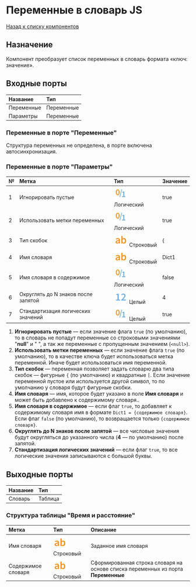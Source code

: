 # Переменные в словарь JS

[Назад к списку компонентов](../README.md)

## Назначение

Компонент преобразует список переменных в словарь формата «ключ: значение».

## Входные порты

| Название          | Тип          |
|:-----------------|:--------------|
| Переменные       | Переменные    |
| Параметры        | Переменные    |

### Переменные в порте "Переменные"

Структура переменных не определена, в порте включена автосинхронизация.

### Переменные в порте "Параметры"

| № | Метка                                | Тип                                 | Значение   |
|:--|:-------------------------------------|:------------------------------------|:-----------|
| 1 | Игнорировать пустые                  | ![](./img/logical.svg) Логический   | true       |
| 2 | Использовать метки переменных        | ![](./img/logical.svg) Логический   | true       |
| 3 | Тип скобок                           | ![](./img/string.svg) Строковый     | {          |
| 4 | Имя словаря                          | ![](./img/string.svg) Строковый     | Dict1      |
| 5 | Имя словаря в содержимое             | ![](./img/logical.svg) Логический   | false      |
| 6 | Округлять до N знаков после запятой  | ![](./img/integer.svg) Целый        | 4          |
| 7 | Стандартизация логических значений   | ![](./img/logical.svg) Целый        | true       |

1. **Игнорировать пустые** — если значение флага `true` (по умолчанию), то в словарь не попадут переменные со строковыми значениями "**null**" и " ", а так же переменные с пропущенным значением (`<null>`).
2. **Использовать метки переменных** — если значение флага `true` (по умолчанию), то в качестве ключа будет использоваться метка переменной. Иначе будет использоваться имя переменной.
3. **Тип скобок** — переменная позволяет задать словарю два типа скобок — фигурные `{` (по умолчанию) и квадратные `[`. Если значение переменной пустое или используется другой символ, то по умолчанию у словаря будут фигурные скобки.
4. **Имя словаря** — имя, которое будет указано в поле **Имя словаря** и может быть добавлено к содержимому словаря..
5. **Имя словаря в содержимое** — если флаг `true`, то добавляет к содержимому словаря имя в формате `Dict1 = {содержимое словаря}`. Если флаг `false` (по умолчанию), то возвращается только `{содержимое словаря}`.
6. **Округлять до N знаков после запятой** — все числовые значения будут округляться до указанного числа (**4** — по умолчанию) после запятой.
7. **Стандартизация логических значений** — если флаг `true`, то все логические значения записываются с большой буквы.

## Выходные порты

| Название    | Тип        |
|:------------|:-----------|
| Словарь     | Таблица    |

### Структура таблицы "Время и расстояние"

| Метка              | Тип                             | Описание                                                                            |
|:-------------------|:--------------------------------|:------------------------------------------------------------------------------------|
| Имя словаря        | ![](./img/string.svg) Строковый | Заданное имя словаря                                                                |
| Содержимое словаря | ![](./img/string.svg) Строковый | Сформированная строка словаря на основе списка переменных из порта **Переменные**   |
